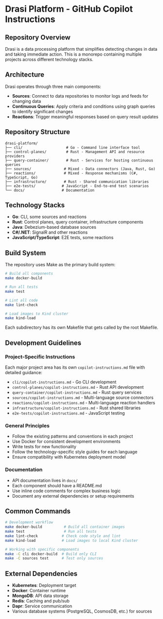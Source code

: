 # Drasi Platform - GitHub Copilot Instructions

## Repository Overview

Drasi is a data processing platform that simplifies detecting changes in data and taking immediate action. This is a monorepo containing multiple projects across different technology stacks.

## Architecture

Drasi operates through three main components:
- **Sources**: Connect to data repositories to monitor logs and feeds for changing data
- **Continuous Queries**: Apply criteria and conditions using graph queries to identify significant changes
- **Reactions**: Trigger meaningful responses based on query result updates

## Repository Structure

```
drasi-platform/
├── cli/                    # Go - Command line interface tool
├── control-planes/         # Rust - Management API and resource providers  
├── query-container/        # Rust - Services for hosting continuous queries
├── sources/               # Mixed - Data connectors (Java, Rust, Go)
├── reactions/             # Mixed - Response mechanisms (C#, TypeScript, Go)
├── infrastructure/        # Rust - Shared communication libraries
├── e2e-tests/            # JavaScript - End-to-end test scenarios
└── docs/                 # Documentation
```

## Technology Stacks

- **Go**: CLI, some sources and reactions
- **Rust**: Control planes, query container, infrastructure components
- **Java**: Debezium-based database sources
- **C#/.NET**: SignalR and other reactions
- **JavaScript/TypeScript**: E2E tests, some reactions

## Build System

The repository uses Make as the primary build system:

```bash
# Build all components
make docker-build

# Run all tests
make test

# Lint all code
make lint-check

# Load images to Kind cluster
make kind-load
```

Each subdirectory has its own Makefile that gets called by the root Makefile.

## Development Guidelines

### Project-Specific Instructions
Each major project area has its own `copilot-instructions.md` file with detailed guidance:
- `cli/copilot-instructions.md` - Go CLI development
- `control-planes/copilot-instructions.md` - Rust API development
- `query-container/copilot-instructions.md` - Rust query services
- `sources/copilot-instructions.md` - Multi-language source connectors
- `reactions/copilot-instructions.md` - Multi-language reaction handlers
- `infrastructure/copilot-instructions.md` - Rust shared libraries
- `e2e-tests/copilot-instructions.md` - JavaScript testing

### General Principles
- Follow the existing patterns and conventions in each project
- Use Docker for consistent development environments
- Write tests for new functionality
- Follow the technology-specific style guides for each language
- Ensure compatibility with Kubernetes deployment model

### Documentation
- API documentation lives in `docs/`
- Each component should have a README.md
- Use inline code comments for complex business logic
- Document any external dependencies or setup requirements

## Common Commands

```bash
# Development workflow
make docker-build          # Build all container images
make test                  # Run all tests
make lint-check           # Check code style and lint
make kind-load            # Load images to local Kind cluster

# Working with specific components
make -C cli docker-build  # Build only CLI
make -C sources test      # Test only sources
```

## External Dependencies

- **Kubernetes**: Deployment target
- **Docker**: Container runtime
- **MongoDB**: API data storage
- **Redis**: Caching and pub/sub
- **Dapr**: Service communication
- Various database systems (PostgreSQL, CosmosDB, etc.) for sources